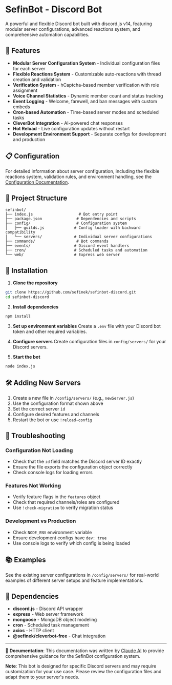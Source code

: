 # SefinBot - Discord Bot

A powerful and flexible Discord bot built with discord.js v14, featuring modular server configurations, advanced reactions system, and comprehensive automation capabilities.

## 🚀 Features

- **Modular Server Configuration System** - Individual configuration files for each server
- **Flexible Reactions System** - Customizable auto-reactions with thread creation and validation
- **Verification System** - hCaptcha-based member verification with role assignment
- **Voice Channel Statistics** - Dynamic member count and status tracking
- **Event Logging** - Welcome, farewell, and ban messages with custom embeds
- **Cron-based Automation** - Time-based server modes and scheduled tasks
- **CleverBot Integration** - AI-powered chat responses
- **Hot Reload** - Live configuration updates without restart
- **Development Environment Support** - Separate configs for development and production

## 📋 Configuration

For detailed information about server configuration, including the flexible reactions system, validation rules, and environment handling, see the [Configuration Documentation](config/README.md).

## 📁 Project Structure

```
sefinbot/
├── index.js                    # Bot entry point
├── package.json               # Dependencies and scripts
├── config/                    # Configuration system
│   ├── guilds.js             # Config loader with backward compatibility
│   └── servers/              # Individual server configurations
├── commands/                  # Bot commands
├── events/                   # Discord event handlers
├── cron/                     # Scheduled tasks and automation
└── web/                      # Express web server
```

## 🔧 Installation

1. **Clone the repository**
```bash
git clone https://github.com/sefinek/sefinbot-discord.git
cd sefinbot-discord
```

2. **Install dependencies**
```bash
npm install
```

3. **Set up environment variables**
Create a `.env` file with your Discord bot token and other required variables.

4. **Configure servers**
Create configuration files in `config/servers/` for your Discord servers.

5. **Start the bot**
```bash
node index.js
```




## 🛠️ Adding New Servers

1. Create a new file in `/config/servers/` (e.g., `newServer.js`)
2. Use the configuration format shown above
3. Set the correct server `id`
4. Configure desired features and channels
5. Restart the bot or use `!reload-config`

## 🐛 Troubleshooting

### Configuration Not Loading
- Check that the `id` field matches the Discord server ID exactly
- Ensure the file exports the configuration object correctly
- Check console logs for loading errors

### Features Not Working  
- Verify feature flags in the `features` object
- Check that required channels/roles are configured
- Use `!check-migration` to verify migration status

### Development vs Production
- Check `NODE_ENV` environment variable  
- Ensure development configs have `dev: true`
- Use console logs to verify which config is being loaded

## 📚 Examples

See the existing server configurations in `/config/servers/` for real-world examples of different server setups and feature implementations.

## 🔗 Dependencies

- **discord.js** - Discord API wrapper
- **express** - Web server framework
- **mongoose** - MongoDB object modeling
- **cron** - Scheduled task management
- **axios** - HTTP client
- **@sefinek/cleverbot-free** - Chat integration

---

📝 **Documentation**: This documentation was written by [Claude AI](https://claude.ai) to provide comprehensive guidance for the SefinBot configuration system.

**Note**: This bot is designed for specific Discord servers and may require customization for your use case. Please review the configuration files and adapt them to your server's needs.